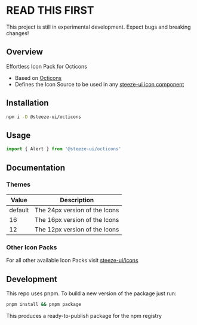 # READ THIS FIRST

This project is still in experimental development. Expect bugs and breaking changes!

## Overview

Effortless Icon Pack for Octicons

- Based on [Octicons](https://primer.style/octicons/)
- Defines the Icon Source to be used in any [steeze-ui icon component](https://github.com/steeze-ui/icons/tree/main/packages/components)

## Installation

```bash
npm i -D @steeze-ui/octicons
```

## Usage

```js
import { Alert } from '@steeze-ui/octicons'
```

## Documentation

### Themes

| Value   | Description                   |
| ------- | ----------------------------- |
| default | The 24px version of the Icons |
| 16      | The 16px version of the Icons |
| 12      | The 12px version of the Icons |

### Other Icon Packs

For all other available Icon Packs visit [steeze-ui/icons](https://github.com/steeze-ui/icons)

## Development

This repo uses pnpm. To build a new version of the package just run:

```bash
pnpm install && pnpm package
```

This produces a ready-to-publish package for the npm registry
